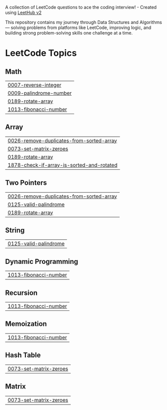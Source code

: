 A collection of LeetCode questions to ace the coding interview! - Created using [LeetHub v2](https://github.com/arunbhardwaj/LeetHub-2.0)
<!---LeetCode Topics Start-->
This repository contains my journey through Data Structures and Algorithms — solving problems from platforms like LeetCode, improving logic, and building strong problem-solving skills one challenge at a time.
# LeetCode Topics
## Math
|  |
| ------- |
| [0007-reverse-integer](https://github.com/suhanikundu/DSA-Practice/tree/master/0007-reverse-integer) |
| [0009-palindrome-number](https://github.com/suhanikundu/DSA-Practice/tree/master/0009-palindrome-number) |
| [0189-rotate-array](https://github.com/suhanikundu/DSA-Practice/tree/master/0189-rotate-array) |
| [1013-fibonacci-number](https://github.com/suhanikundu/DSA-Practice/tree/master/1013-fibonacci-number) |
## Array
|  |
| ------- |
| [0026-remove-duplicates-from-sorted-array](https://github.com/suhanikundu/DSA-Practice/tree/master/0026-remove-duplicates-from-sorted-array) |
| [0073-set-matrix-zeroes](https://github.com/suhanikundu/DSA-Practice/tree/master/0073-set-matrix-zeroes) |
| [0189-rotate-array](https://github.com/suhanikundu/DSA-Practice/tree/master/0189-rotate-array) |
| [1878-check-if-array-is-sorted-and-rotated](https://github.com/suhanikundu/DSA-Practice/tree/master/1878-check-if-array-is-sorted-and-rotated) |
## Two Pointers
|  |
| ------- |
| [0026-remove-duplicates-from-sorted-array](https://github.com/suhanikundu/DSA-Practice/tree/master/0026-remove-duplicates-from-sorted-array) |
| [0125-valid-palindrome](https://github.com/suhanikundu/DSA-Practice/tree/master/0125-valid-palindrome) |
| [0189-rotate-array](https://github.com/suhanikundu/DSA-Practice/tree/master/0189-rotate-array) |
## String
|  |
| ------- |
| [0125-valid-palindrome](https://github.com/suhanikundu/DSA-Practice/tree/master/0125-valid-palindrome) |
## Dynamic Programming
|  |
| ------- |
| [1013-fibonacci-number](https://github.com/suhanikundu/DSA-Practice/tree/master/1013-fibonacci-number) |
## Recursion
|  |
| ------- |
| [1013-fibonacci-number](https://github.com/suhanikundu/DSA-Practice/tree/master/1013-fibonacci-number) |
## Memoization
|  |
| ------- |
| [1013-fibonacci-number](https://github.com/suhanikundu/DSA-Practice/tree/master/1013-fibonacci-number) |
## Hash Table
|  |
| ------- |
| [0073-set-matrix-zeroes](https://github.com/suhanikundu/DSA-Practice/tree/master/0073-set-matrix-zeroes) |
## Matrix
|  |
| ------- |
| [0073-set-matrix-zeroes](https://github.com/suhanikundu/DSA-Practice/tree/master/0073-set-matrix-zeroes) |
<!---LeetCode Topics End-->
